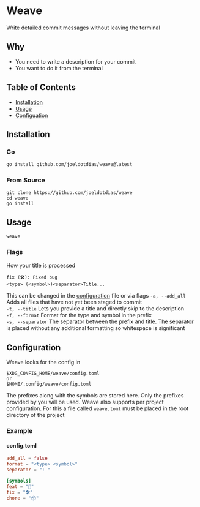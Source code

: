 # Weave
Write detailed commit messages without leaving the terminal

## Why
- You need to write a description for your commit
- You want to do it from the terminal

## Table of Contents
- [Installation](#installation)
- [Usage](#usage)
- [Configuation](#configuration)

## Installation
### Go
```sh
go install github.com/joeldotdias/weave@latest
```

### From Source
```
git clone https://github.com/joeldotdias/weave
cd weave
go install
```

## Usage
```sh
weave
```

### Flags
How your title is processed<br>
```
fix (🛠️): Fixed bug
<type> (<symbol>)<separator>Title...
```
This can be changed in the [configuration](#configuration) file or via flags
`-a, --add_all` Adds all files that have not yet been staged to commit<br>
`-t, --title` Lets you provide a title and directly skip to the description<br>
`-f, --format` Format for the type and symbol in the prefix<br>
`-s, --separator` The separator between the prefix and title. The separator is placed without any additional formatting so whitespace is significant

## Configuration
Weave looks for the config in
```
$XDG_CONFIG_HOME/weave/config.toml
or
$HOME/.config/weave/config.toml
```
The prefixes along with the symbols are stored here. Only the prefixes provided by you will be used.
Weave also supports per project configuration. For this a file called `weave.toml` must be placed in the root directory of the project

### Example
#### config.toml
```toml
add_all = false
format = "<type> <symbol>"
separator = ": "

[symbols]
feat = "🚀"
fix = "🛠️"
chore = "📦"
```
